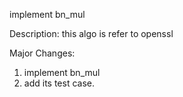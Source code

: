 implement bn_mul

Description:
this algo is refer to openssl

Major Changes:
1. implement bn_mul
2. add its test case.
